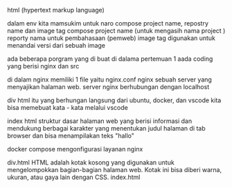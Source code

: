 html (hypertext markup language)

dalam env kita mamsukim untuk naro compose project name, repostry name dan image tag
compose project name (untuk mengasih nama project )
reporty nama untuk pembahasaan (pemweb)
image tag digunakan untuk menandai versi dari sebuah image

ada beberapa porgram yang di buat 
di dalama pertemuan 1 aada coding yang berisi nginx dan src 

di dalam nginx memiliki 1 file yaitu nginx.conf
nginx sebuah server yang menyajikan halaman web. server nginx berhubungan dengan localhost

div html itu yang berhungan langsung dari ubuntu, docker, dan vscode 
kita bisa memebuat kata - kata melalui vscode

index html struktur dasar halaman web 
yang berisi informasi dan mendukung berbagai karakter 
yang menentukan judul halaman di tab browser dan bisa menampilakan teks "hallo"

docker compose mengonfigurasi layanan nginx 

div.html HTML adalah kotak kosong yang digunakan untuk mengelompokkan bagian-bagian halaman web. Kotak ini bisa diberi warna, ukuran, atau gaya lain dengan CSS.
index.html 